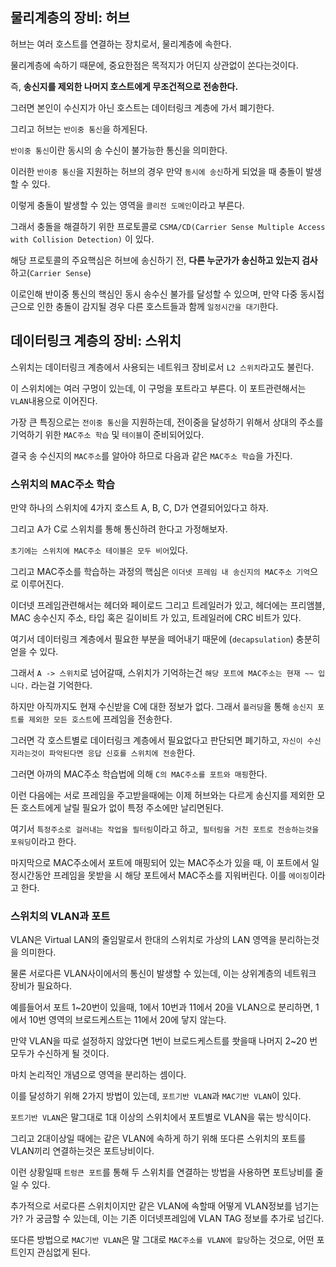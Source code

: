 ## 물리계층의 장비: 허브

허브는 여러 호스트를 연결하는 장치로서, 물리계층에 속한다.

물리계층에 속하기 때문에, 중요한점은 목적지가 어딘지 상관없이 쏜다는것이다.

즉, **송신지를 제외한 나머지 호스트에게 무조건적으로 전송한다.**

그러면 본인이 수신지가 아닌 호스트는 데이터링크 계층에 가서 폐기한다.

그리고 허브는 `반이중 통신`을 하게된다. 

`반이중 통신`이란 동시의 송 수신이 불가능한 통신을 의미한다.

이러한 `반이중 통신`을 지원하는 허브의 경우 만약 `동시에 송신`하게 되었을 때 충돌이 발생할 수 있다.

이렇게 충돌이 발생할 수 있는 영역을 `콜리전 도메인`이라고 부른다.

그래서 충돌을 해결하기 위한 프로토콜로 `CSMA/CD(Carrier Sense Multiple Access with Collision Detection)` 이 있다.

해당 프로토콜의 주요핵심은 허브에 송신하기 전, **다른 누군가가 송신하고 있는지 검사**하고(`Carrier Sense`)

이로인해 반이중 통신의 핵심인 동시 송수신 불가를 달성할 수 있으며, 만약 다중 동시접근으로 인한 충돌이 감지될 경우 다른 호스트들과 함께 `일정시간을 대기`한다.


## 데이터링크 계층의 장비: 스위치

스위치는 데이터링크 계층에서 사용되는 네트워크 장비로서 `L2 스위치`라고도 불린다.

이 스위치에는 여러 구멍이 있는데, 이 구멍을 포트라고 부른다. 이 포트관련해서는 `VLAN`내용으로 이어진다.

가장 큰 특징으로는 `전이중 통신`을 지원하는데, 전이중을 달성하기 위해서 상대의 주소를 기억하기 위한 `MAC주소 학습` 및 `테이블`이 준비되어있다.

결국 송 수신지의 `MAC주소`를 알아야 하므로 다음과 같은 `MAC주소 학습`을 가진다.

### 스위치의 MAC주소 학습

만약 하나의 스위치에 4가지 호스트 A, B, C, D가 연결되어있다고 하자.

그리고 A가 C로 스위치를 통해 통신하려 한다고 가정해보자.

`초기에는 스위치에 MAC주소 테이블은 모두 비어`있다.

그리고 MAC주소를 학습하는 과정의 핵심은 `이더넷 프레임 내 송신지의 MAC주소 기억`으로 이루어진다.

이더넷 프레임관련해서는 헤더와 페이로드 그리고 트레일러가 있고, 헤더에는 프리앰블, MAC 송수신지 주소, 타입 혹은 길이비트 가 있고, 트레일러에 CRC 비트가 있다.

여기서 데이터링크 계층에서 필요한 부분을 떼어내기 때문에 (`decapsulation`) 충분히 얻을 수 있다.

그래서 `A -> 스위치`로 넘어갈때, 스위치가 기억하는건 `해당 포트에 MAC주소는 현재 ~~ 입니다.` 라는걸 기억한다.

하지만 아직까지도 현재 수신받을 C에 대한 정보가 없다. 그래서 `플러딩`을 통해 `송신지 포트를 제외한 모든 호스트`에 프레임을 전송한다.

그러면 각 호스트별로 데이터링크 계층에서 필요없다고 판단되면 폐기하고, `자신이 수신지라는것이 파악된다면 응답 신호를 스위치에 전송`한다.

그러면 아까의 MAC주소 학습법에 의해 `C의 MAC주소를 포트와 매핑`한다. 

이런 다음에는 서로 프레임을 주고받을때에는 이제 허브와는 다르게 송신지를 제외한 모든 호스트에게 날릴 필요가 없이 특정 주소에만 날리면된다.
 
여기서 `특정주소로 걸러내는 작업을 필터링`이라고 하고,` 필터링을 거친 포트로 전송하는것을 포워딩`이라고 한다.

마지막으로 MAC주소에서 포트에 매핑되어 있는 MAC주소가 있을 때, 이 포트에서 일정시간동안 프레임을 못받을 시 해당 포트에서 MAC주소를 지워버린다. 이를 `에이징`이라고 한다.

### 스위치의 VLAN과 포트

VLAN은 Virtual LAN의 줄임말로서 한대의 스위치로 가상의 LAN 영역을 분리하는것을 의미한다.

물론 서로다른 VLAN사이에서의 통신이 발생할 수 있는데, 이는 상위계층의 네트워크 장비가 필요하다.

예를들어서 포트 1~20번이 있을때, 1에서 10번과 11에서 20을 VLAN으로 분리하면, 1에서 10번 영역의 브로드케스트는 11에서 20에 닿지 않는다.

만약 VLAN을 따로 설정하지 않았다면 1번이 브로드케스트를 쐇을때 나머지 2~20 번 모두가 수신하게 될 것이다.

마치 논리적인 개념으로 영역을 분리하는 셈이다.

이를 달성하기 위해 2가지 방법이 있는데, `포트기반 VLAN`과 `MAC기반 VLAN`이 있다.

`포트기반 VLAN`은 말그대로 1대 이상의 스위치에서 포트별로 VLAN을 묶는 방식이다.

그리고 2대이상일 때에는 같은 VLAN에 속하게 하기 위해 또다른 스위치의 포트를 VLAN끼리 연결하는것은 포트낭비이다.

이런 상황일때 `트렁큰 포트`를 통해 두 스위치를 연결하는 방법을 사용하면 포트낭비를 줄일 수 있다.

추가적으로 서로다른 스위치이지만 같은 VLAN에 속할때 어떻게 VLAN정보를 넘기는가? 가 궁금할 수 있는데, 이는 기존 이더넷프레임에 VLAN TAG 정보를 추가로 넘긴다.

또다른 방법으로 `MAC기반 VLAN`은 말 그대로 `MAC주소를 VLAN에 할당`하는 것으로, 어떤 포트인지 관심없게 된다.





